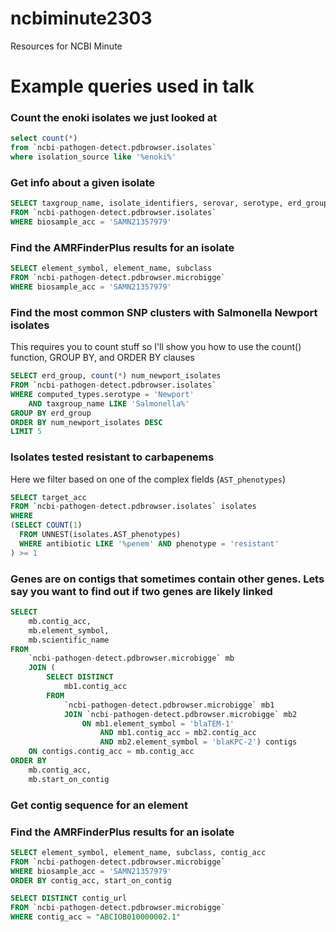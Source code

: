 # ncbiminute2303
Resources for NCBI Minute

# Example queries used in talk

### Count the enoki isolates we just looked at
```sql
select count(*)
from `ncbi-pathogen-detect.pdbrowser.isolates`
where isolation_source like '%enoki%'
```

### Get info about a given isolate
```sql
SELECT taxgroup_name, isolate_identifiers, serovar, serotype, erd_group, computed_types
FROM `ncbi-pathogen-detect.pdbrowser.isolates`
WHERE biosample_acc = 'SAMN21357979'
```

### Find the AMRFinderPlus results for an isolate
```sql
SELECT element_symbol, element_name, subclass
FROM `ncbi-pathogen-detect.pdbrowser.microbigge`
WHERE biosample_acc = 'SAMN21357979'
```

### Find the most common SNP clusters with Salmonella Newport isolates
This requires you to count stuff so I'll show you how to use the count() function, GROUP BY, and ORDER BY clauses
```sql
SELECT erd_group, count(*) num_newport_isolates
FROM `ncbi-pathogen-detect.pdbrowser.isolates`
WHERE computed_types.serotype = 'Newport'
    AND taxgroup_name LIKE 'Salmonella%'
GROUP BY erd_group
ORDER BY num_newport_isolates DESC
LIMIT 5
```

### Isolates tested resistant to carbapenems
Here we filter based on one of the complex fields (`AST_phenotypes`)
```sql
SELECT target_acc
FROM `ncbi-pathogen-detect.pdbrowser.isolates` isolates
WHERE
(SELECT COUNT(1)
  FROM UNNEST(isolates.AST_phenotypes)
  WHERE antibiotic LIKE '%penem' AND phenotype = 'resistant'
) >= 1
```

### Genes are on contigs that sometimes contain other genes. Lets say you want to find out if two genes are likely linked
```sql
SELECT
    mb.contig_acc,
    mb.element_symbol,
    mb.scientific_name
FROM
    `ncbi-pathogen-detect.pdbrowser.microbigge` mb
    JOIN (
        SELECT DISTINCT
            mb1.contig_acc
        FROM
            `ncbi-pathogen-detect.pdbrowser.microbigge` mb1
            JOIN `ncbi-pathogen-detect.pdbrowser.microbigge` mb2
                ON mb1.element_symbol = 'blaTEM-1'
                    AND mb1.contig_acc = mb2.contig_acc
                    AND mb2.element_symbol = 'blaKPC-2') contigs
    ON contigs.contig_acc = mb.contig_acc
ORDER BY
    mb.contig_acc,
    mb.start_on_contig
```

### Get contig sequence for an element
### Find the AMRFinderPlus results for an isolate
```sql
SELECT element_symbol, element_name, subclass, contig_acc
FROM `ncbi-pathogen-detect.pdbrowser.microbigge`
WHERE biosample_acc = 'SAMN21357979'
ORDER BY contig_acc, start_on_contig
```

```sql
SELECT DISTINCT contig_url
FROM `ncbi-pathogen-detect.pdbrowser.microbigge`
WHERE contig_acc = "ABCIOB010000002.1"
```
